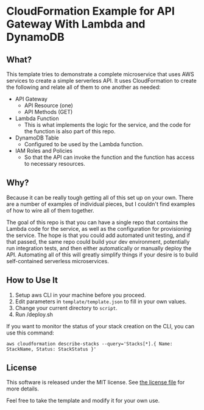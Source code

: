 # CloudFormation Example for API Gateway With Lambda and DynamoDB

## What?

This template tries to demonstrate a complete microservice that uses AWS
services to create a simple serverless API. It uses CloudFormation to create
the following and relate all of them to one another as needed:

   * API Gateway
      * API Resource (one)
      * API Methods (GET)
   * Lambda Function
      * This is what implements the logic for the service, and the code for the function is also part of this repo.
   * DynamoDB Table
      * Configured to be used by the Lambda function.
   * IAM Roles and Policies
      * So that the API can invoke the function and the function has access to necessary resources.



## Why?

Because it can be really tough getting all of this set up on your own. There
are a number of examples of individual pieces, but I couldn't find examples of
how to wire all of them together.

The goal of this repo is that you can have a single repo that contains the
Lambda code for the service, as well as the configuration for provisioning the
service. The hope is that you could add automated unit testing, and if that
passed, the same repo could build your dev environment, potentially run
integration tests, and then either automatically or manually deploy the API.
Automating all of this will greatly simplify things if your desire is to build
self-contained serverless microservices.


## How to Use It

   1. Setup aws CLI in your machine before you proceed.
   2. Edit parameters in `template/template.json` to fill in your own values.
   3. Change your current directory to `script`.
   4. Run /deploy.sh

If you want to monitor the status of your stack creation on the CLI, you can use this command:

```
aws cloudformation describe-stacks --query='Stacks[*].{ Name: StackName, Status: StackStatus }'
```


## License

This software is released under the MIT license. See [the license file](LICENSE) for more details.

Feel free to take the template and modify it for your own use.
